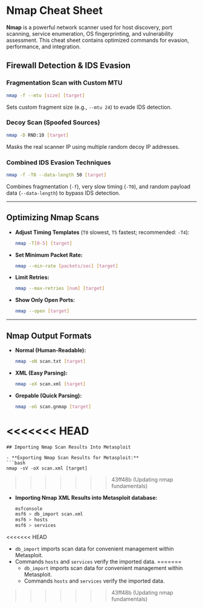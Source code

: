 # Nmap Cheat Sheet

**Nmap** is a powerful network scanner used for host discovery, port scanning, service enumeration, OS fingerprinting, and vulnerability assessment. This cheat sheet contains optimized commands for evasion, performance, and integration.

## Firewall Detection & IDS Evasion

### Fragmentation Scan with Custom MTU

```bash
nmap -f --mtu [size] [target]
```
Sets custom fragment size (e.g., `--mtu 24`) to evade IDS detection.

### Decoy Scan (Spoofed Sources)

```bash
nmap -D RND:10 [target]
```
Masks the real scanner IP using multiple random decoy IP addresses.

### Combined IDS Evasion Techniques

```bash
nmap -f -T0 --data-length 50 [target]
```
Combines fragmentation (`-f`), very slow timing (`-T0`), and random payload data (`--data-length`) to bypass IDS detection.

---

## Optimizing Nmap Scans

- **Adjust Timing Templates** (`T0` slowest, `T5` fastest; recommended: `-T4`):
  ```bash
  nmap -T[0-5] [target]
  ```

- **Set Minimum Packet Rate:**
  ```bash
  nmap --min-rate [packets/sec] [target]
  ```

- **Limit Retries:**
  ```bash
  nmap --max-retries [num] [target]
  ```

- **Show Only Open Ports:**
  ```bash
  nmap --open [target]
  ```

---

## Nmap Output Formats

- **Normal (Human-Readable):**
  ```bash
  nmap -oN scan.txt [target]
  ```

- **XML (Easy Parsing):**
  ```bash
  nmap -oX scan.xml [target]
  ```

- **Grepable (Quick Parsing):**
  ```bash
  nmap -oG scan.gnmap [target]
<<<<<<< HEAD
=======
  ```
## Importing Nmap Scan Results Into Metasploit

- **Exporting Nmap Scan Results for Metasploit:**
  ```bash
  nmap -sV -oX scan.xml [target]
  ```
>>>>>>> 43ff48b (Updating nmap fundamentals)

- **Importing Nmap XML Results into Metasploit database:**

  ```bash
  msfconsole
  msf6 > db_import scan.xml
  msf6 > hosts
  msf6 > services
  ```
<<<<<<< HEAD
- `db_import` imports scan data for convenient management within Metasploit.
- Commands `hosts` and `services` verify the imported data.
=======
  - `db_import` imports scan data for convenient management within Metasploit.
  - Commands `hosts` and `services` verify the imported data.
>>>>>>> 43ff48b (Updating nmap fundamentals)
